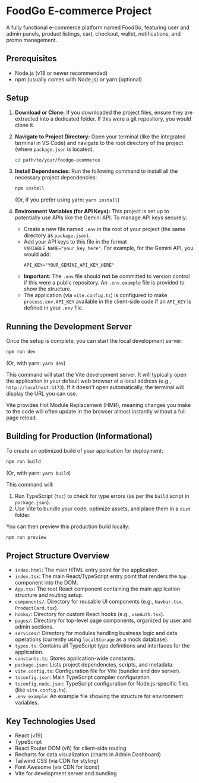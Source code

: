 # FoodGo E-commerce Project

A fully functional e-commerce platform named FoodGo, featuring user and admin panels, product listings, cart, checkout, wallet, notifications, and promo management.

## Prerequisites

- Node.js (v18 or newer recommended)
- npm (usually comes with Node.js) or yarn (optional)

## Setup

1.  **Download or Clone:**
    If you downloaded the project files, ensure they are extracted into a dedicated folder. If this were a git repository, you would clone it.

2.  **Navigate to Project Directory:**
    Open your terminal (like the integrated terminal in VS Code) and navigate to the root directory of the project (where `package.json` is located).
    ```bash
    cd path/to/your/foodgo-ecommerce
    ```

3.  **Install Dependencies:**
    Run the following command to install all the necessary project dependencies:
    ```bash
    npm install
    ```
    (Or, if you prefer using yarn: `yarn install`)

4.  **Environment Variables (for API Keys):**
    This project is set up to potentially use APIs like the Gemini API. To manage API keys securely:
    *   Create a new file named `.env` in the root of your project (the same directory as `package.json`).
    *   Add your API keys to this file in the format `VARIABLE_NAME="your_key_here"`. For example, for the Gemini API, you would add:
        ```env
        API_KEY="YOUR_GEMINI_API_KEY_HERE"
        ```
    *   **Important:** The `.env` file should **not** be committed to version control if this were a public repository. An `.env.example` file is provided to show the structure.
    *   The application (via `vite.config.ts`) is configured to make `process.env.API_KEY` available in the client-side code if an `API_KEY` is defined in your `.env` file.

## Running the Development Server

Once the setup is complete, you can start the local development server:

```bash
npm run dev
```
(Or, with yarn: `yarn dev`)

This command will start the Vite development server. It will typically open the application in your default web browser at a local address (e.g., `http://localhost:5173`). If it doesn't open automatically, the terminal will display the URL you can use.

Vite provides Hot Module Replacement (HMR), meaning changes you make to the code will often update in the browser almost instantly without a full page reload.

## Building for Production (Informational)

To create an optimized build of your application for deployment:

```bash
npm run build
```
(Or, with yarn: `yarn build`)

This command will:
1.  Run TypeScript (`tsc`) to check for type errors (as per the `build` script in `package.json`).
2.  Use Vite to bundle your code, optimize assets, and place them in a `dist` folder.

You can then preview this production build locally:
```bash
npm run preview
```

## Project Structure Overview

-   `index.html`: The main HTML entry point for the application.
-   `index.tsx`: The main React/TypeScript entry point that renders the `App` component into the DOM.
-   `App.tsx`: The root React component containing the main application structure and routing setup.
-   `components/`: Directory for reusable UI components (e.g., `Navbar.tsx`, `ProductCard.tsx`).
-   `hooks/`: Directory for custom React hooks (e.g., `useAuth.tsx`).
-   `pages/`: Directory for top-level page components, organized by user and admin sections.
-   `services/`: Directory for modules handling business logic and data operations (currently using `localStorage` as a mock database).
-   `types.ts`: Contains all TypeScript type definitions and interfaces for the application.
-   `constants.ts`: Stores application-wide constants.
-   `package.json`: Lists project dependencies, scripts, and metadata.
-   `vite.config.ts`: Configuration file for Vite (bundler and dev server).
-   `tsconfig.json`: Main TypeScript compiler configuration.
-   `tsconfig.node.json`: TypeScript configuration for Node.js-specific files (like `vite.config.ts`).
-   `.env.example`: An example file showing the structure for environment variables.

## Key Technologies Used

-   React (v19)
-   TypeScript
-   React Router DOM (v6) for client-side routing
-   Recharts for data visualization (charts in Admin Dashboard)
-   Tailwind CSS (via CDN for styling)
-   Font Awesome (via CDN for icons)
-   Vite for development server and bundling
